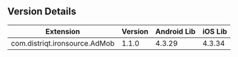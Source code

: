 ## Version Details

| Extension | Version | Android Lib | iOS Lib |
| --- | --- | --- | --- |
| com.distriqt.ironsource.AdMob | 1.1.0 | 4.3.29 | 4.3.34 |
